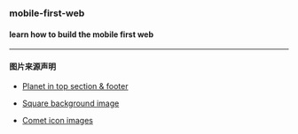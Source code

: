 ### mobile-first-web

#### learn how to build the mobile first web

---

#### 图片来源声明
- [Planet in top section & footer](https://stock.adobe.com/uk/images/fantasy-cartoon-planet-fantastic-alien-planets-space-world-game-vector-elements-galaxy-space-fantastic-planet-for-gui-illustration/225345787)

- [Square background image](https://stock.adobe.com/uk/images/retro-futuristic-neon-grid-background-80s-design-3d-illustration/298537506)

- [Comet icon images](https://stock.adobe.com/uk/images/comet-asteroid-and-meteorite-cartoon-space-objects-atmospheric-fireballs-vector-set-illustration-of-asteroid-and-comet-meteor-and-meteorite/231710073)
